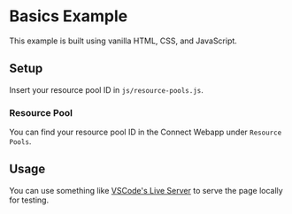 # Basics Example
This example is built using vanilla HTML, CSS, and JavaScript.

## Setup
Insert your resource pool ID in `js/resource-pools.js`.

### Resource Pool
You can find your resource pool ID in the Connect Webapp under `Resource Pools`.

## Usage
You can use something like [VSCode's Live Server](https://ritwickdey.github.io/vscode-live-server/) to serve the page locally for testing.